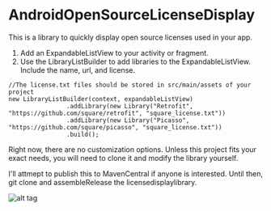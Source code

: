 # AndroidOpenSourceLicenseDisplay

This is a library to quickly display open source licenses used in your app.

1. Add an ExpandableListView to your activity or fragment.
2. Use the LibraryListBuilder to add libraries to the ExpandableListView. Include the name, url, and license.

```
//The license.txt files should be stored in src/main/assets of your project
new LibraryListBuilder(context, expandableListView)
                .addLibrary(new Library("Retrofit", "https://github.com/square/retrofit", "square_license.txt"))
                .addLibrary(new Library("Picasso", "https://github.com/square/picasso", "square_license.txt"))
                .build();
```

Right now, there are no customization options. Unless this project fits your exact needs, you will need to clone it and modify the library yourself.

I'll attmept to publish this to MavenCentral if anyone is interested. Until then, git clone and assembleRelease the licensedisplaylibrary.

![alt tag](https://www.dropbox.com/s/grnic5tw68wna7c/licensedisplay.png?dl=0)
